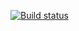 [![Build status](https://ci.appveyor.com/api/projects/status/a9a0lnilr436h83b?svg=true)](https://ci.appveyor.com/project/Bybalesh/api-selenide-0fcyq)

